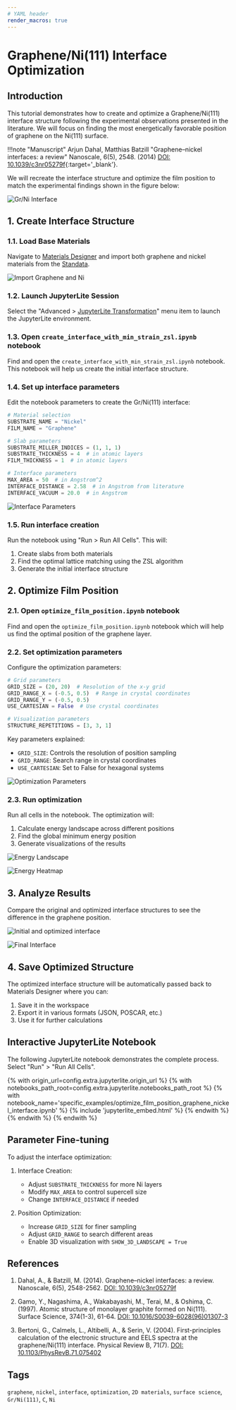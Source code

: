 ```yaml
---
# YAML header
render_macros: true
---
```


# Graphene/Ni(111) Interface Optimization

## Introduction

This tutorial demonstrates how to create and optimize a Graphene/Ni(111) interface structure following the experimental observations presented in the literature. We will focus on finding the most energetically favorable position of graphene on the Ni(111) surface.

!!!note "Manuscript"
    Arjun Dahal, Matthias Batzill
    "Graphene–nickel interfaces: a review"
    Nanoscale, 6(5), 2548. (2014)
    [DOI: 10.1039/c3nr05279f](https://doi.org/10.1039/c3nr05279f){:target='_blank'}.

We will recreate the interface structure and optimize the film position to match the experimental findings shown in the figure below:

![Gr/Ni Interface](/images/tutorials/materials/optimization/optimize_film_position_graphene_nickel_interface/0-figure-from-manuscript.webp "Optimal position of graphene on Ni(111)")

## 1. Create Interface Structure

### 1.1. Load Base Materials

Navigate to [Materials Designer](../../../materials-designer/overview.md) and import both graphene and nickel materials from the [Standata](../../../materials-designer/header-menu/input-output/standata-import.md).

![Import Graphene and Ni](/images/materials-designer/import/import_from_standata.webp "Import Gr and Ni from Standata")

### 1.2. Launch JupyterLite Session

Select the "Advanced > [JupyterLite Transformation](../../../materials-designer/header-menu/advanced/jupyterlite-dialog.md)" menu item to launch the JupyterLite environment.

### 1.3. Open `create_interface_with_min_strain_zsl.ipynb` notebook

Find and open the `create_interface_with_min_strain_zsl.ipynb` notebook. This notebook will help us create the initial interface structure.

### 1.4. Set up interface parameters

Edit the notebook parameters to create the Gr/Ni(111) interface:

```python
# Material selection
SUBSTRATE_NAME = "Nickel"
FILM_NAME = "Graphene"

# Slab parameters
SUBSTRATE_MILLER_INDICES = (1, 1, 1)
SUBSTRATE_THICKNESS = 4  # in atomic layers
FILM_THICKNESS = 1  # in atomic layers

# Interface parameters
MAX_AREA = 50  # in Angstrom^2
INTERFACE_DISTANCE = 2.58  # in Angstrom from literature
INTERFACE_VACUUM = 20.0  # in Angstrom
```

![Interface Parameters](/images/tutorials/materials/optimization/optimize_film_position_graphene_nickel_interface/2-jl-setup-nb-interface.webp "Interface parameters for Gr/Ni(111)")

### 1.5. Run interface creation

Run the notebook using "Run > Run All Cells". This will:

1. Create slabs from both materials
2. Find the optimal lattice matching using the ZSL algorithm
3. Generate the initial interface structure

## 2. Optimize Film Position

### 2.1. Open `optimize_film_position.ipynb` notebook

Find and open the `optimize_film_position.ipynb` notebook which will help us find the optimal position of the graphene layer.

### 2.2. Set optimization parameters

Configure the optimization parameters:

```python
# Grid parameters
GRID_SIZE = (20, 20)  # Resolution of the x-y grid
GRID_RANGE_X = (-0.5, 0.5)  # Range in crystal coordinates
GRID_RANGE_Y = (-0.5, 0.5)
USE_CARTESIAN = False  # Use crystal coordinates

# Visualization parameters
STRUCTURE_REPETITIONS = [3, 3, 1]
```

Key parameters explained:
- `GRID_SIZE`: Controls the resolution of position sampling
- `GRID_RANGE`: Search range in crystal coordinates
- `USE_CARTESIAN`: Set to False for hexagonal systems

![Optimization Parameters](/images/tutorials/materials/optimization/optimize_film_position_graphene_nickel_interface/3-jl-setup-nb-final.webp "Optimization parameters for Gr/Ni(111)")

### 2.3. Run optimization

Run all cells in the notebook. The optimization will:

1. Calculate energy landscape across different positions
2. Find the global minimum energy position
3. Generate visualizations of the results

![Energy Landscape](/images/tutorials/materials/optimization/optimize_film_position_graphene_nickel_interface/4-energy-landscape.webp "Energy landscape of film positions")

![Energy Heatmap](/images/tutorials/materials/optimization/optimize_film_position_graphene_nickel_interface/5-energy-heatmap.webp "Energy heatmap of film positions")

## 3. Analyze Results

Compare the original and optimized interface structures to see the difference in the graphene position.

![Initial and optimized interface](/images/tutorials/materials/optimization/optimize_film_position_graphene_nickel_interface/6-jl-result-preview-compare.webp "Initial and optimized interface structures")

![Final Interface](/images/tutorials/materials/optimization/optimize_film_position_graphene_nickel_interface/7-wave-result-final.webp "Optimized Gr/Ni Interface")


## 4. Save Optimized Structure

The optimized interface structure will be automatically passed back to Materials Designer where you can:
1. Save it in the workspace
2. Export it in various formats (JSON, POSCAR, etc.)
3. Use it for further calculations

## Interactive JupyterLite Notebook

The following JupyterLite notebook demonstrates the complete process. Select "Run" > "Run All Cells".

{% with origin_url=config.extra.jupyterlite.origin_url %}
{% with notebooks_path_root=config.extra.jupyterlite.notebooks_path_root %}
{% with notebook_name='specific_examples/optimize_film_position_graphene_nickel_interface.ipynb' %}
{% include 'jupyterlite_embed.html' %}
{% endwith %}
{% endwith %}
{% endwith %}

## Parameter Fine-tuning

To adjust the interface optimization:

1. Interface Creation:
   - Adjust `SUBSTRATE_THICKNESS` for more Ni layers
   - Modify `MAX_AREA` to control supercell size
   - Change `INTERFACE_DISTANCE` if needed

2. Position Optimization:
   - Increase `GRID_SIZE` for finer sampling
   - Adjust `GRID_RANGE` to search different areas
   - Enable 3D visualization with `SHOW_3D_LANDSCAPE = True`

## References

1. Dahal, A., & Batzill, M. (2014). Graphene–nickel interfaces: a review. Nanoscale, 6(5), 2548-2562. [DOI: 10.1039/c3nr05279f](https://doi.org/10.1039/c3nr05279f)

2. Gamo, Y., Nagashima, A., Wakabayashi, M., Terai, M., & Oshima, C. (1997). Atomic structure of monolayer graphite formed on Ni(111). Surface Science, 374(1-3), 61-64. [DOI: 10.1016/S0039-6028(96)01307-3](https://www.sciencedirect.com/science/article/abs/pii/S0039602896007856)

3. Bertoni, G., Calmels, L., Altibelli, A., & Serin, V. (2004). First-principles calculation of the electronic structure and EELS spectra at the graphene/Ni(111) interface. Physical Review B, 71(7). [DOI: 10.1103/PhysRevB.71.075402](https://journals.aps.org/prb/abstract/10.1103/PhysRevB.71.075402)

## Tags

`graphene`, `nickel`, `interface`, `optimization`, `2D materials`, `surface science`, `Gr/Ni(111)`, `C`, `Ni`
